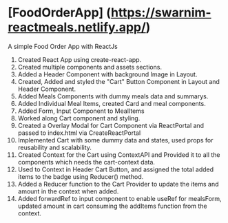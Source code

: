 # [FoodOrderApp] (https://swarnim-reactmeals.netlify.app/)

A simple Food Order App with ReactJs

1. Created React App using create-react-app.
2. Created multiple components and assets sections.
3. Added a Header Component with background Image in Layout.
4. Created, Added and styled the "Cart" Button Component in Layout and Header Component.
5. Added Meals Components with dummy meals data and summarys.
6. Added Individual Meal Items, created Card and meal components.
7. Added Form, Input Component to MealItems
8. Worked along Cart component and styling.
9. Created a Overlay Modal for Cart Component via ReactPortal and passed to index.html via CreateReactPortal
10. Implemented Cart with some dummy data and states, used props for reusability and scalability.
11. Created Context for the Cart using ContextAPI and Provided it to all the components which needs the cart-context data.
12. Used to Context in Header Cart Button, and assigned the total added items to the badge using Reducer() method.
13. Added a Reducer function to the Cart Provider to update the items and amount in the context when added.
14. Added forwardRef to input component to enable useRef for mealsForm, updated amount in cart consuming the addItems function from the context.

